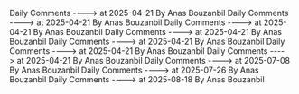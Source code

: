 Daily Comments ---->          at      2025-04-21 By Anas Bouzanbil
Daily Comments ---->          at      2025-04-21 By Anas Bouzanbil
Daily Comments ---->          at      2025-04-21 By Anas Bouzanbil
Daily Comments ---->          at      2025-04-21 By Anas Bouzanbil
Daily Comments ---->          at      2025-04-21 By Anas Bouzanbil
Daily Comments ---->          at      2025-04-21 By Anas Bouzanbil
Daily Comments ---->          at      2025-04-21 By Anas Bouzanbil
Daily Comments ---->          at      2025-07-08 By Anas Bouzanbil
Daily Comments ---->          at      2025-07-26 By Anas Bouzanbil
Daily Comments ---->          at      2025-08-18 By Anas Bouzanbil

